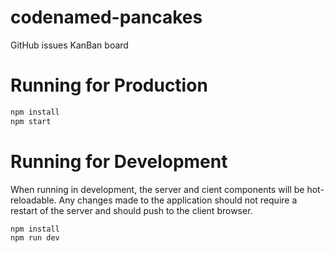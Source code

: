 # codenamed-pancakes

GitHub issues KanBan board

# Running for Production

```bash
npm install
npm start
```

# Running for Development

When running in development, the server and cient components will be hot-reloadable. Any changes made to the 
application should not require a restart of the server and should push to the client browser.

```bash
npm install
npm run dev
```
